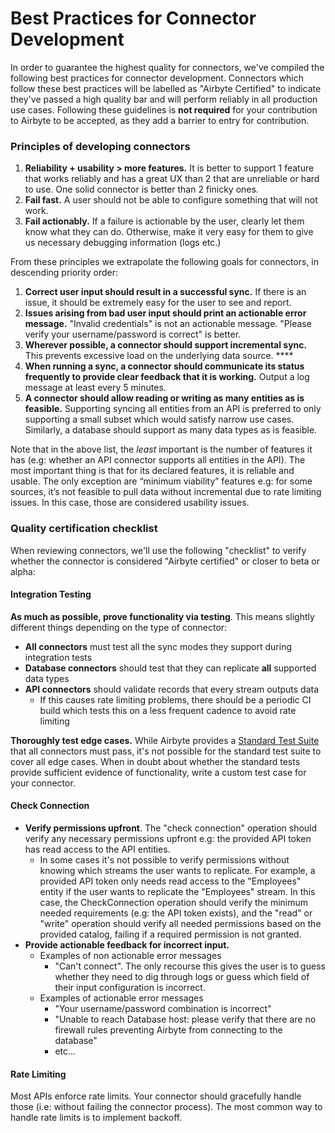 # Best Practices for Connector Development

In order to guarantee the highest quality for connectors, we've compiled the following best practices for connector development. Connectors which follow these best practices will be labelled as "Airbyte Certified" to indicate they've passed a high quality bar and will perform reliably in all production use cases. Following these guidelines is **not required** for your contribution to Airbyte to be accepted, as they add a barrier to entry for contribution. 

### Principles of developing connectors

1. **Reliability + usability &gt; more features.** It is better to support 1 feature that works reliably and has a great UX than 2 that are unreliable or hard to use. One solid connector is better than 2 finicky ones.
2. **Fail fast.** A user should not be able to configure something that will not work. 
3. **Fail actionably.** If a failure is actionable by the user, clearly let them know what they can do. Otherwise, make it very easy for them to give us necessary debugging information \(logs etc.\)

From these principles we extrapolate the following goals for connectors, in descending priority order: 

1. **Correct user input should result in a successful sync.** If there is an issue, it should be extremely easy for the user to see and report. 
2. **Issues arising from bad user input should print an actionable error message.** "Invalid credentials" is not an actionable message. "Please verify your username/password is correct" is better. 
3. **Wherever possible, a connector should support incremental sync.** This prevents excessive load on the underlying data source.  ****
4. **When running a sync, a connector should communicate its status frequently to provide clear feedback that it is working.** Output a log message at least every 5 minutes. 
5. **A connector should allow reading or writing as many entities as is feasible.** Supporting syncing all entities from an API is preferred to only supporting a small subset which would satisfy narrow use cases. Similarly, a database should support as many data types as is feasible. 

Note that in the above list, the _least_ important is the number of features it has \(e.g: whether an API connector supports all entities in the API\). The most important thing is that for its declared features, it is reliable and usable. The only exception are “minimum viability” features e.g: for some sources, it’s not feasible to pull data without incremental due to rate limiting issues. In this case, those are considered usability issues.

### Quality certification checklist 

When reviewing connectors, we'll use the following "checklist" to verify whether the connector is considered "Airbyte certified" or closer to beta or alpha: 

#### Integration Testing

**As much as possible, prove functionality via testing**. This means slightly different things depending on the type of connector: 

* **All connectors** must test all the sync modes they support during integration tests
* **Database connectors** should test that they can replicate **all** supported data types
* **API connectors** should validate records that every stream outputs data
  * If this causes rate limiting problems, there should be a periodic CI build which tests this on a less frequent cadence to avoid rate limiting

**Thoroughly test edge cases.** While Airbyte provides a [Standard Test Suite](testing-connectors.md#airbytes-standard-tests) that all connectors must pass, it's not possible for the standard test suite to cover all edge cases. When in doubt about whether the standard tests provide sufficient evidence of functionality, write a custom test case for your connector. 

#### Check Connection 

* **Verify permissions upfront**. The "check connection" operation should verify any necessary permissions upfront e.g: the provided API token has read access to the API entities. 
  * In some cases it's not possible to verify permissions without knowing which streams the user wants to replicate. For example, a provided API token only needs read access to the "Employees" entity if the user wants to replicate the "Employees" stream. In this case, the CheckConnection operation should verify the minimum needed requirements \(e.g: the API token exists\), and the "read" or "write" operation should verify all needed permissions based on the provided catalog, failing if a required permission is not granted.
* **Provide actionable feedback for incorrect input.** 
  * Examples of non actionable error messages
    * "Can't connect". The only recourse this gives the user is to guess whether they need to dig through logs or guess which field of their input configuration is incorrect. 
  * Examples of actionable error messages
    * "Your username/password combination is incorrect"
    * "Unable to reach Database host: please verify that there are no firewall rules preventing Airbyte from connecting to the database"
    * etc...

#### Rate Limiting

Most APIs enforce rate limits. Your connector should gracefully handle those \(i.e: without failing the connector process\). The most common way to handle rate limits is to implement backoff. 



